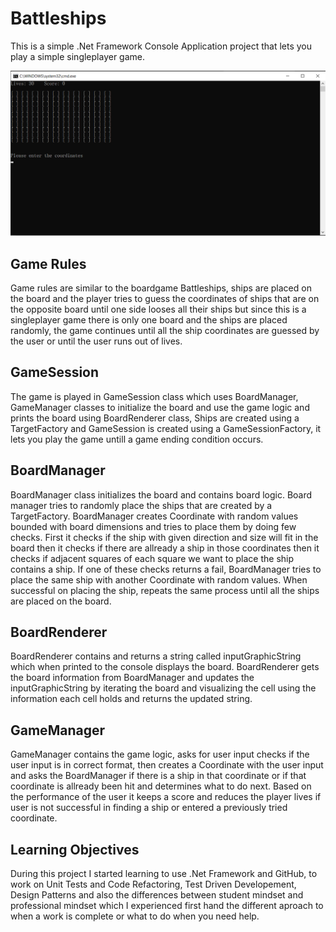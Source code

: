 # Battleships

This is a simple .Net Framework Console Application project that lets you play a simple singleplayer game.

![alt text](https://github.com/alptuncs/Battleships/blob/S%C4%B0ngleplayer-Tutorial-Refactoring/Battleships/src/GameImages/game_screenshot.png)

## Game Rules

Game rules are similar to the boardgame Battleships, ships are placed on the board and the player tries to guess the coordinates of ships that are on the opposite board until one side looses all their ships but since this is a singleplayer game there is only one board and the ships are placed randomly, the game continues until all the ship coordinates are guessed by the user or until the user runs out of lives. 

## GameSession

The game is played in GameSession class which uses BoardManager, GameManager classes to initialize the board and use the game logic and prints the board using BoardRenderer class, Ships are created using a TargetFactory and GameSession is created using a GameSessionFactory, it lets you play the game untill a game ending condition occurs.

## BoardManager

BoardManager class initializes the board and contains board logic. Board manager tries to randomly place the ships that are created by a TargetFactory. BoardManager creates Coordinate with random values bounded with board dimensions and tries to place them by doing few checks. First it checks if the ship with given direction and size will fit in the board then it checks if there are allready a ship in those coordinates then it checks if adjacent squares of each square we want to place the ship contains a ship. If one of these checks returns a fail, BoardManager tries to place the same ship with another Coordinate with random values. When successful on placing the ship, repeats the same process until all the ships are placed on the board.

## BoardRenderer

BoardRenderer contains and returns a string called inputGraphicString which when printed to the console displays the board. BoardRenderer gets the board information from BoardManager and updates the inputGraphicString by iterating the board and visualizing the cell using the information each cell holds and returns the updated string. 

## GameManager

GameManager contains the game logic, asks for user input checks if the user input is in correct format, then creates a Coordinate with the user input and asks the BoardManager if there is a ship in that coordinate or if that coordinate is allready been hit and determines what to do next. Based on the performance of the user it keeps a score and reduces the player lives if user is not successful in finding a ship or entered a previously tried coordinate.

## Learning Objectives
During this project I started learning to use .Net Framework and GitHub, to work on Unit Tests and Code Refactoring, Test Driven Developement, Design Patterns and also the differences between student mindset and professional mindset which I experienced first hand the different aproach to when a work is complete or what to do when you need help.
